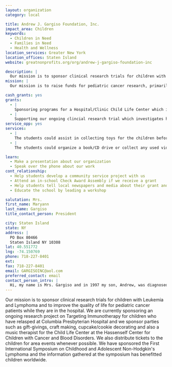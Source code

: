```yaml
---
layout: organization
category: local

title: Andrew J. Gargiso Foundation, Inc.
impact_area: Children
keywords: 
  - Children in Need
  - Families in Need
  - Health and Wellness
location_services: Greater New York
location_offices: Staten Island
website: greatnonprofits.org/org/andrew-j-gargiso-foundation-inc

description: |
  Our mission is to sponsor clinical research trials for children with Leukemia and Lymphoma and to improve the quality of life for pediatric cancer patients while they are in the hospital.  We are currently sponsoring an ongoing research project on Targeting Immunotherapy for children who have relasped at Columbia Presbyterian Hospital and we sponsor parties such as gift-givings, craft making, cupcake/cookie decorating  and also a music therapist for the Child Life Center at the Hassenself Center for Children with Cancer and Blood Disorders. We also distribute tickets to the children for area events whenever possible.  We have sponsored the First International Symposium on Childhood and Adolescent Non-Hodgkin's Lymphoma and the information gathered at the symposium has benefitted children worldwide.
mission: |
  Our mission is to raise funds for pediatric cancer research, primarily Burkitt's Lymphoma/Acute Lymphoblastic Leukemia. The funds will also be used to improve the quality of life for patients within other not-for-profit health facilities. Our family has the additional benefit of being able to offer other families hope by witnessing the miracle of our son, who has suffered so unbearably and has survived. We now carry all the children we met along the way in our hearts as if they were our own children and know that we must help find a cure so the pain can end. 

cash_grants: yes
grants: 
  - |
    Sponsoring programs for a Hospital/Clinic Child Life Center which includes:  Music/Art Therapy, TV/Video/Entertainment Systems, computers, books, tapes, event tickets, holiday parties, gift-giving, and other items as needed.   $250 - $1,000
  - |
    Supporting our ongoing clincial research trial which investigates how using "Targeting Immunotherapy" can help children with recurring Leukemia/Lymphoma.  This therapy aims at destroying just the bad cancer cells so that the good/healthy cells are not damaged.   $1,000.00
service_opp: yes
services: 
  - |
    The students could assist in collecting toys for the children before gift-giving parties throughout the year.
  - |
    The students could organize a book/CD drive or collect any used video/entertainment equipment that is still in good working condition for the children.  (ex: Game Systems, hand-held games, CD's, or tapes)

learn: 
  - Make a presentation about our organization
  - Speak over the phone about our work
cont_relationship: 
  - Help students develop a community service project with us
  - Attend an in-school Check Award Assembly if we receive a grant
  - Help students tell local newspapers and media about their grant and/or project with us
  - Educate the school by leading a workshop

salutation: Mrs.
first_name: Maryann
last_name: Gargiso
title_contact_person: President

city: Staten Island
state: NY
address: |
  PO Box 80466  
  Staten Island NY 10308
lat: 40.551772
lng: -74.150769
phone: 718-227-8401
ext: 
fax: 718-227-8401
email: GARGISOINC@aol.com
preferred_contact: email
contact_person_intro: |
  Hi, my name is Mrs. Gargiso and in 1997 my son, Andrew, was diagnosed with cancer.  In honor of him we established the foundation in 1999.  My son is an inspiration to everyone he meets and more importantly, he offers hope to all children with cancer and their families.  In the past few years we have carried out our mission by raising over $100,000 for children with cancer.  The first time we worked with the Common Cents Program was in Andrew's school.  He was honored and proud that his schoolmates choose to support our cause to help other children with cancer.  Since then, we have been fortunate to be chosen each year not only by our local schools but from schools  outside of Staten Island too.  It is our hope that the students will continue to support us because together, we will make a difference in the life of a child with cancer.
---
```

Our mission is to sponsor clinical research trials for children with Leukemia and Lymphoma and to improve the quality of life for pediatric cancer patients while they are in the hospital.  We are currently sponsoring an ongoing research project on Targeting Immunotherapy for children who have relasped at Columbia Presbyterian Hospital and we sponsor parties such as gift-givings, craft making, cupcake/cookie decorating  and also a music therapist for the Child Life Center at the Hassenself Center for Children with Cancer and Blood Disorders. We also distribute tickets to the children for area events whenever possible.  We have sponsored the First International Symposium on Childhood and Adolescent Non-Hodgkin's Lymphoma and the information gathered at the symposium has benefitted children worldwide.